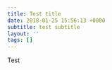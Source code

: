 ```yaml
---
title: Test title
date: 2018-01-25 15:56:13 +0000
subtitle: test subtitle
layout: ''
tags: []
---
```

Test